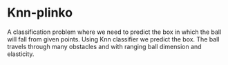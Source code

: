 # Knn-plinko

A classification problem where we need to predict the box in which the ball will fall from given points. Using Knn classifier we predict the box. The ball travels through many obstacles and with ranging ball dimension and elasticity.

